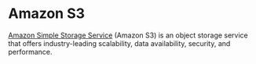 # Amazon S3

[Amazon Simple Storage Service](https://aws.amazon.com/s3/) (Amazon S3) is an object storage service that offers industry-leading scalability, data availability, security, and performance.
